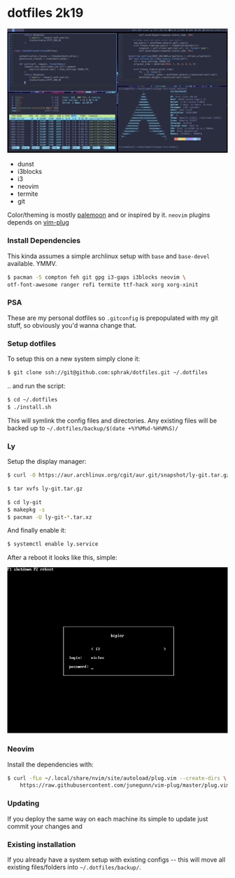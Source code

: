 # dotfiles 2k19

![Preview](https://raw.githubusercontent.com/sphrak/dotfiles/master/assets/preview.png)

* dunst
* i3blocks
* i3
* neovim
* termite
* git

Color/theming is mostly [palemoon](https://github.com/drewtempelmeyer/palenight.vim) and or inspired by it.
`neovim` plugins depends on [vim-plug](https://github.com/junegunn/vim-plug)

### Install Dependencies
This kinda assumes a simple archlinux setup with `base` and `base-devel` available. YMMV.

```sh
$ pacman -S compton feh git gpg i3-gaps i3blocks neovim \
otf-font-awesome ranger rofi termite ttf-hack xorg xorg-xinit
```

### PSA
These are my personal dotfiles so `.gitconfig` is prepopulated
with my git stuff, so obviously you'd wanna change that.

### Setup dotfiles
To setup this on a new system simply clone it:
```sh
$ git clone ssh://git@github.com:sphrak/dotfiles.git ~/.dotfiles
```

.. and run the script:

```sh
$ cd ~/.dotfiles
$ ./install.sh
```

This will symlink the config files and directories. Any existing files
will be backed up to `~/.dotfiles/backup/$(date +%Y%M%d-%H%M%S)/`

### Ly
Setup the display manager:
```sh
$ curl -O https://aur.archlinux.org/cgit/aur.git/snapshot/ly-git.tar.gz
```

```sh
$ tar xvfs ly-git.tar.gz
```

```sh
$ cd ly-git
$ makepkg -s
$ pacman -U ly-git-*.tar.xz
```

And finally enable it:
```sh
$ systemctl enable ly.service
```

After a reboot it looks like this, simple:

![ly](https://raw.githubusercontent.com/sphrak/dotfiles/master/assets/ly.png)

### Neovim
Install the dependencies with:
```sh
$ curl -fLo ~/.local/share/nvim/site/autoload/plug.vim --create-dirs \
    https://raw.githubusercontent.com/junegunn/vim-plug/master/plug.vim
```

### Updating
If you deploy the same way on each machine its simple to update
just commit your changes and 

### Existing installation
If you already have a system setup with existing configs -- this will 
move all existing files/folders into `~/.dotfiles/backup/`.
